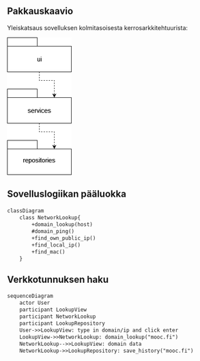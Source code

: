 ## Pakkauskaavio

Yleiskatsaus sovelluksen kolmitasoisesta kerrosarkkitehtuurista:

![Pakkauskaavio](https://raw.githubusercontent.com/weverhall/ot-harjoitustyo/master/dokumentaatio/kuvat/pakkauskaavio.png "Pakkauskaavio")

## Sovelluslogiikan pääluokka

```
classDiagram
    class NetworkLookup{   
        +domain_lookup(host)
        #domain_ping()
        +find_own_public_ip()
        +find_local_ip()
        +find_mac()
    }
```

## Verkkotunnuksen haku

```mermaid
sequenceDiagram
    actor User
    participant LookupView
    participant NetworkLookup
    participant LookupRepository
    User->>LookupView: type in domain/ip and click enter
    LookupView->>NetworkLookup: domain_lookup("mooc.fi")
    NetworkLookup-->>LookupView: domain data
    NetworkLookup->>LookupRepository: save_history("mooc.fi")
```
